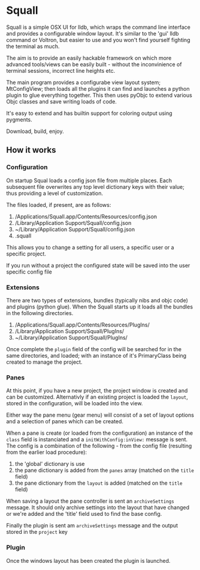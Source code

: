 Squall
======


Squall is a simple OSX UI for lldb, which wraps the command line interface and provides a configurable window layout.  It's similar to the 'gui' lldb command or Voltron, but easier to use and you won't find yourself fighting the terminal as much.

The aim is to provide an easily hackable framework on which more advanced tools/views can be easily built - without the inconvinience of terminal sessions, incorrect line heights etc.

The main program provides a configurabe view layout system; MtConfigView; then loads all the plugins it can find and launches a python plugin to glue everything together.  This then uses pyObjc to extend various Objc classes and save writing loads of code.

It's easy to extend and has builtin support for coloring output using pygments.

Download, build, enjoy.


How it works
------------

### Configuration ###

On startup Squal loads a config json file from multiple places.  Each subsequent file overwrites any top level dictionary keys with their value; thus providing a level of customization.

The files loaded, if present, are as follows:

1. /Applications/Squall.app/Contents/Resources/config.json
2. /Library/Application Support/Squall/config.json
3. ~/Library/Application Support/Squall/config.json
4. <project>.squall

This allows you to change a setting for all users, a specific user or a specific project.

If you run without a project the configured state will be saved into the user specific config file


### Extensions ###

There are two types of extensions, bundles (typically nibs and objc code) and plugins (python glue).  When the Squall starts up it loads all the bundles in the following directories.  

1. /Applications/Squall.app/Contents/Resources/PlugIns/
2. /Library/Application Support/Squall/PlugIns/
3. ~/Library/Application Support/Squall/PlugIns/

Once complete the `plugin` field of the config will be searched for in the same directories, and loaded; with an instance of it's PrimaryClass being created to manage the project.

### Panes ###

At this point, if you have a new project, the project window is created and can be customized.  Alternativly if an existing project is loaded the `layout`, stored in the configuration, will be loaded into the view.

Either way the pane menu (gear menu) will consist of a set of layout options and a selection of panes which can be created.

When a pane is create (or loaded from the configuration) an instance of the `class` field is instanciated and a `initWithConfig:inView:` message is sent.  The config is a combination of the following - from the config file (resulting from the earlier load procedure):

1. the 'global' dictionary is use
2. the pane dictionary is added from the `panes` array (matched on the `title` field)
3. the pane dictionary from the `layout` is added (matched on the `title` field)

When saving a layout the pane controller is sent an `archiveSettings` message.  It should only archive settings into the layout that have changed or we're added and the 'title' field used to find the base config.

Finally the plugin is sent am `archiveSettings` message and the output stored in the `project` key

### Plugin ###

Once the windows layout has been created the plugin is launched.

